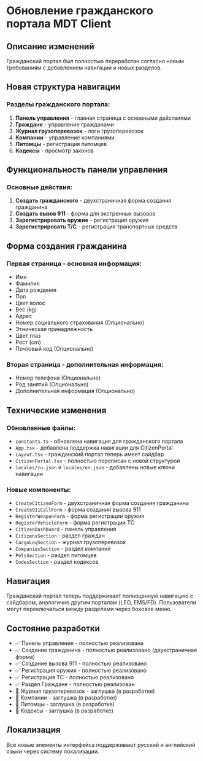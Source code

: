 # Обновление гражданского портала MDT Client

## Описание изменений

Гражданский портал был полностью переработан согласно новым требованиям с добавлением навигации и новых разделов.

## Новая структура навигации

### Разделы гражданского портала:
1. **Панель управления** - главная страница с основными действиями
2. **Граждане** - управление гражданами
3. **Журнал грузоперевозок** - логи грузоперевозок
4. **Компании** - управление компаниями
5. **Питомцы** - регистрация питомцев
6. **Кодексы** - просмотр законов

## Функциональность панели управления

### Основные действия:
1. **Создать гражданского** - двухстраничная форма создания гражданина
2. **Создать вызов 911** - форма для экстренных вызовов
3. **Зарегистрировать оружие** - регистрация оружия
4. **Зарегистрировать Т/С** - регистрация транспортных средств

## Форма создания гражданина

### Первая страница - основная информация:
- Имя
- Фамилия
- Дата рождения
- Пол
- Цвет волос
- Вес (kg)
- Адрес
- Номер социального страхования (Опционально)
- Этническая принадлежность
- Цвет глаз
- Рост (cm)
- Почтовый код (Опционально)

### Вторая страница - дополнительная информация:
- Номер телефона (Опционально)
- Род занятий (Опционально)
- Дополнительная информация (Опционально)

## Технические изменения

### Обновленные файлы:
- `constants.ts` - обновлена навигация для гражданского портала
- `App.tsx` - добавлена поддержка навигации для CitizenPortal
- `Layout.tsx` - гражданский портал теперь имеет сайдбар
- `CitizenPortal.tsx` - полностью переписан с новой структурой
- `locales/ru.json` и `locales/en.json` - добавлены новые ключи навигации

### Новые компоненты:
- `CreateCitizenForm` - двухстраничная форма создания гражданина
- `Create911CallForm` - форма создания вызова 911
- `RegisterWeaponForm` - форма регистрации оружия
- `RegisterVehicleForm` - форма регистрации ТС
- `CitizenDashboard` - панель управления
- `CitizensSection` - раздел граждан
- `CargoLogSection` - журнал грузоперевозок
- `CompaniesSection` - раздел компаний
- `PetsSection` - раздел питомцев
- `CodesSection` - раздел кодексов

## Навигация

Гражданский портал теперь поддерживает полноценную навигацию с сайдбаром, аналогично другим порталам (LEO, EMS/FD). Пользователи могут переключаться между разделами через боковое меню.

## Состояние разработки

- ✅ Панель управления - полностью реализована
- ✅ Создание гражданина - полностью реализовано (двухстраничная форма)
- ✅ Создание вызова 911 - полностью реализовано
- ✅ Регистрация оружия - полностью реализовано
- ✅ Регистрация ТС - полностью реализовано
- ✅ Раздел Граждане - полностью реализован
- 🔄 Журнал грузоперевозок - заглушка (в разработке)
- 🔄 Компании - заглушка (в разработке)
- 🔄 Питомцы - заглушка (в разработке)
- 🔄 Кодексы - заглушка (в разработке)

## Локализация

Все новые элементы интерфейса поддерживают русский и английский языки через систему локализации. 